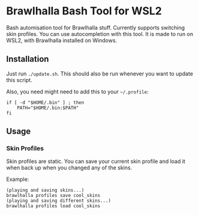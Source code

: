 # Brawlhalla Bash Tool for WSL2

Bash automisation tool for Brawlhalla stuff. Currently supports switching skin profiles. You can use autocompletion with this tool. It is made to run on WSL2, with Brawlhalla installed on Windows.

## Installation

Just run `./update.sh`. This should also be run whenever you want to update this script.

Also, you need might need to add this to your `~/.profile`:

```text
if [ -d "$HOME/.bin" ] ; then
    PATH="$HOME/.bin:$PATH"
fi
```

## Usage

### Skin Profiles

Skin profiles are static. You can save your current skin profile and load it when back up when you changed any of the skins.

Example:

```text
(playing and saving skins...)
brawlhalla profiles save cool_skins
(playing and saving different skins...)
brawlhalla profiles load cool_skins
```
